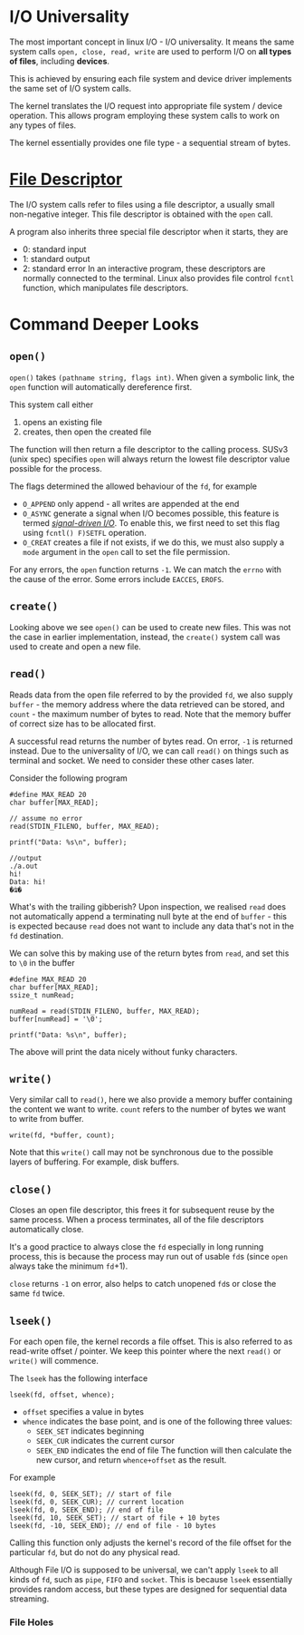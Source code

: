 # I/O Universality
The most important concept in linux I/O - I/O universality. It means the same system calls `open, close, read, write` are used to perform I/O on **all types of files**, including **devices**. 

This is achieved by ensuring each file system and device driver implements the same set of I/O system calls.

The kernel translates the I/O request into appropriate file system / device operation. This allows program employing these system calls to work on any types of files.

The kernel essentially provides one file type - a sequential stream of bytes.

# [File Descriptor](Linux%20File%20Descriptors.md)
The I/O system calls refer to files using a file descriptor, a usually small non-negative integer. This file descriptor is obtained with the `open` call.

A program also inherits three special file descriptor when it starts, they are
- 0: standard input
- 1: standard output
- 2: standard error
In an interactive program, these descriptors are normally connected to the terminal. Linux also provides file control `fcntl` function, which manipulates file descriptors.

# Command Deeper Looks
## `open()`
`open()` takes `(pathname string, flags int)`. When given a symbolic link, the `open` function will automatically dereference first.

This system call either 
1. opens an existing file
2. creates, then open the created file

The function will then return a file descriptor to the calling process. SUSv3 (unix spec) specifies `open` will always return the lowest file descriptor value possible for the process.

The flags determined the allowed behaviour of the `fd`, for example
- `O_APPEND` only append - all writes are appended at the end 
- `O_ASYNC` generate a signal when I/O becomes possible, this feature is termed *[signal-driven I/O](Signal%20Driven%20IO.md)*. To enable this, we first need to set this flag using `fcntl() F)SETFL` operation.
- `O_CREAT` creates a file if not exists, if we do this, we must also supply a `mode` argument in the `open` call to set the file permission.

For any errors, the `open` function returns `-1`. We can match the `errno` with the cause of the error. Some errors include `EACCES`, `EROFS`.

## `create()`
Looking above we see `open()` can be used to create new files. This was not the case in earlier implementation, instead, the `create()` system call was used to create and open a new file.

## `read()`
Reads data from the open file referred to by the provided `fd`, we also supply `buffer` - the memory address where the data retrieved can be stored, and `count` - the maximum number of bytes to read. Note that the memory buffer of correct size has to be allocated first.

A successful read returns the number of bytes read. On error, `-1` is returned instead. Due to the universality of I/O, we can call `read()` on things such as terminal and socket. We need to consider these other cases later.

Consider the following program
```
#define MAX_READ 20
char buffer[MAX_READ];

// assume no error
read(STDIN_FILENO, buffer, MAX_READ);

printf("Data: %s\n", buffer);

//output
./a.out 
hi!
Data: hi!
�ʥ�
```

What's with the trailing gibberish? Upon inspection, we realised `read` does not automatically append a terminating null byte at the end of `buffer` - this is expected because `read` does not want to include any data that's not in the `fd` destination. 

We can solve this by making use of the return bytes from `read`, and set this to `\0` in the buffer
```
#define MAX_READ 20
char buffer[MAX_READ];
ssize_t numRead;

numRead = read(STDIN_FILENO, buffer, MAX_READ);
buffer[numRead] = '\0';

printf("Data: %s\n", buffer);
```

The above will print the data nicely without funky characters.

## `write()`
Very similar call to `read()`, here we also provide a memory buffer containing the content we want to write. `count` refers to the number of bytes we want to write from buffer.
```
write(fd, *buffer, count);
```

Note that this `write()` call may not be synchronous due to the possible layers of buffering. For example, disk buffers.
## `close()`
Closes an open file descriptor, this frees it for subsequent reuse by the same process. When a process terminates, all of the file descriptors automatically close.

It's a good practice to always close the `fd` especially in long running process, this is because the process may run out of usable `fd`s (since `open` always take the minimum `fd`+1).

`close` returns `-1` on error, also helps to catch unopened `fd`s or close the same `fd` twice.

## `lseek()`
For each open file, the kernel records a file offset. This is also referred to as read-write offset / pointer. We keep this pointer where the next `read()` or `write()` will commence.

The `lseek` has the following interface
```
lseek(fd, offset, whence);
```
- `offset` specifies a value in bytes
- `whence` indicates the base point, and is one of the following three values:
	- `SEEK_SET` indicates beginning
	- `SEEK_CUR` indicates the current cursor
	- `SEEK_END` indicates the end of file
The function will then calculate the new cursor, and return `whence+offset` as the result.

For example
```
lseek(fd, 0, SEEK_SET); // start of file
lseek(fd, 0, SEEK_CUR); // current location
lseek(fd, 0, SEEK_END); // end of file
lseek(fd, 10, SEEK_SET); // start of file + 10 bytes
lseek(fd, -10, SEEK_END); // end of file - 10 bytes
```

Calling this function only adjusts the kernel's record of the file offset for the particular `fd`, but do not do any physical read.

Although File I/O is supposed to be universal, we can't apply `lseek` to all kinds of `fd`, such as `pipe`, `FIFO` and `socket`. This is because `lseek` essentially provides random access, but these types are designed for sequential data streaming.

### File Holes
